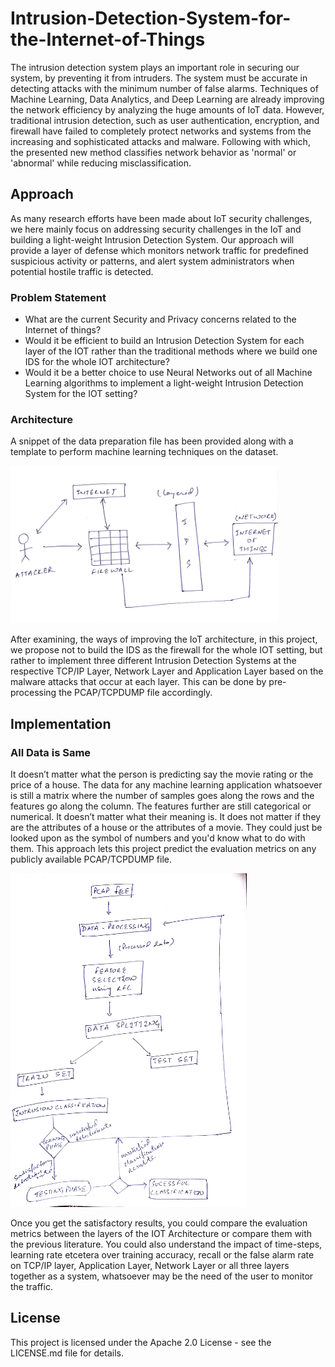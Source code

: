 # Intrusion-Detection-System-for-the-Internet-of-Things

The intrusion detection system plays an important role in securing our system, by preventing it from intruders. The system must be accurate in detecting attacks with the minimum number of false alarms. Techniques of Machine Learning, Data Analytics, and Deep Learning are already improving the network efficiency by analyzing the huge amounts of IoT data. However, traditional intrusion detection, such as user authentication, encryption, and firewall have failed to completely protect networks and systems from the increasing and sophisticated attacks and malware. Following with which, the presented new method classifies network behavior as 'normal' or 'abnormal' while reducing misclassification.

## Approach

As many research efforts have been made about IoT security challenges, we here mainly focus on addressing security challenges in the IoT and building a light-weight Intrusion Detection System. Our approach will provide a layer of defense which monitors network traffic for predefined suspicious activity or patterns, and alert system administrators when potential hostile traffic is detected.

### Problem Statement

* What are the current Security and Privacy concerns related to the Internet of things?
* Would it be efficient to build an Intrusion Detection System for each layer of the IOT rather than the traditional methods where we build one IDS for the whole IOT architecture?
* Would it be a better choice to use Neural Networks out of all Machine Learning algorithms to implement a light-weight Intrusion Detection System for the IOT setting?

### Architecture

A snippet of the data preparation file has been provided along with a template to perform machine learning techniques on the dataset. 

<img src="Images/Architecture.jpg" width="85%">

After examining, the ways of improving the IoT architecture, in this project, we propose not to build the IDS as the firewall for the whole IOT setting, but rather to implement three different Intrusion Detection Systems at the respective TCP/IP Layer, Network Layer and Application Layer based on the malware attacks that occur at each layer. This can be done by pre-processing the PCAP/TCPDUMP file accordingly.

## Implementation

### All Data is Same

It doesn’t matter what the person is predicting say the movie rating or the price of a house. The data for any machine learning application whatsoever is still a matrix where the number of samples goes along the rows and the features go along the column. The features further are still categorical or numerical. It doesn’t matter what their meaning is. It does not matter if they are the attributes of a house or the attributes of a movie. They could just be looked upon as the symbol of numbers and you'd know what to do with them. This approach lets this project predict the evaluation metrics on any publicly available PCAP/TCPDUMP file.

<img src="Images/Flowchart.jpg" width="75%">

Once you get the satisfactory results, you could compare the evaluation metrics between the layers of the IOT Architecture or compare them with the previous literature. You could also understand the impact of time-steps, learning rate etcetera over training accuracy, recall or the false alarm rate on TCP/IP layer, Application Layer, Network Layer or all three layers together as a system, whatsoever may be the need of the user to monitor the traffic.

## License
This project is licensed under the Apache 2.0 License - see the LICENSE.md file for details.
